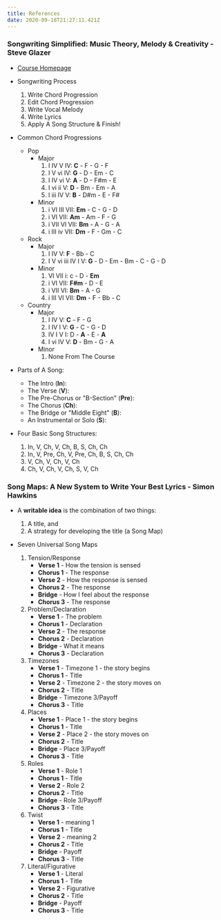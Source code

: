 ```yaml
---
title: References
date: 2020-09-18T21:27:11.421Z
---
```

### Songwriting Simplified: Music Theory, Melody & Creativity - Steve Glazer

* <a href='[](https://www.udemy.com/user/steve-glazer/)https://www.udemy.com/course/songwriting-simplified'>Course Homepage</a>
* Songwriting Process

  1. Write Chord Progression
  2. Edit Chord Progression
  3. Write Vocal Melody
  4. Write Lyrics
  5. Apply A Song Structure & Finish!
* Common Chord Progressions

  * Pop
      * Major
          1. I IV V IV: **C** - F - G - F
          2. I V vi IV: **G** - D - Em - C
          3. I IV vi V: **A** - D - F#m - E
          4. I vi ii V: **D** - Bm - Em - A
          5. I iii IV V: **B** - D#m - E - F#
      * Minor
          1. i VI III VII: **Em** - C - G - D
          2. i VI VII: **Am** - Am - F - G
          3. i VII VI VII: **Bm** - A - G - A
          4. i III iv VII: **Dm** - F - Gm - C
  * Rock
      * Major
          1. I IV V: **F** - Bb - C
          2. I V vi iii IV I V: **G** - D - Em - Bm - C - G - D
      * Minor
          1. VI VII i: c - D - **Em**
          2. i VI VII: **F#m** - D - E
          3. i VII VI: **Bm** - A - G
          4. i III VI VII: **Dm** - F - Bb - C
  * Country
      * Major
          1. I IV V: **C** - F - G
          2. I IV I V: **G** - C - G - D
          3. IV I V I: D - **A** - E - **A**
          4. I vi IV V: **D** - Bm - G - A
      * Minor
          1. None From The Course

* Parts of A Song:
  * The Intro (**In**):
  * The Verse (**V**):
  * The Pre-Chorus or "B-Section" (**Pre**):
  * The Chorus (**Ch**):
  * The Bridge or "Middle Eight" (**B**):
  * An Instrumental or Solo (**S**):

* Four Basic Song Structures:
  1. In, V, Ch, V, Ch, B, S, Ch, Ch
  2. In, V, Pre, Ch, V, Pre, Ch, B, S, Ch, Ch
  3. V, Ch, V, Ch, V, Ch
  4. Ch, V, Ch, V, Ch, S, V, Ch

### Song Maps: A New System to Write Your Best Lyrics - Simon Hawkins

* A **writable idea** is the combination of two things:
    1. A title, and
    2. A strategy for developing the title (a Song Map)

* Seven Universal Song Maps
    1. Tension/Response
        * **Verse 1** - How the tension is sensed
        * **Chorus 1** - The response
        * **Verse 2** - How the response is sensed
        * **Chorus 2** - The response
        * **Bridge** - How I feel about the response
        * **Chorus 3** - The response
    2. Problem/Declaration
        * **Verse 1** - The problem
        * **Chorus 1** - Declaration
        * **Verse 2** - The response
        * **Chorus 2** - Declaration
        * **Bridge** - What it means
        * **Chorus 3** - Declaration
    3. Timezones
        * **Verse 1** - Timezone 1 - the story begins
        * **Chorus 1** - Title
        * **Verse 2** - Timezone 2 - the story moves on
        * **Chorus 2** - Title
        * **Bridge** - Timezone 3/Payoff
        * **Chorus 3** - Title
    4. Places
        * **Verse 1** - Place 1 - the story begins
        * **Chorus 1** - Title
        * **Verse 2** - Place 2 - the story moves on
        * **Chorus 2** - Title
        * **Bridge** - Place 3/Payoff
        * **Chorus 3** - Title
    5. Roles
        * **Verse 1** - Role 1
        * **Chorus 1** - Title
        * **Verse 2** - Role 2
        * **Chorus 2** - Title
        * **Bridge** - Role 3/Payoff
        * **Chorus 3** - Title
    6. Twist
        * **Verse 1** - meaning 1
        * **Chorus 1** - Title
        * **Verse 2** - meaning 2
        * **Chorus 2** - Title
        * **Bridge** - Payoff
        * **Chorus 3** - Title
    7. Literal/Figurative
        * **Verse 1** - Literal
        * **Chorus 1** - Title
        * **Verse 2** - Figurative
        * **Chorus 2** - Title
        * **Bridge** - Payoff
        * **Chorus 3** - Title